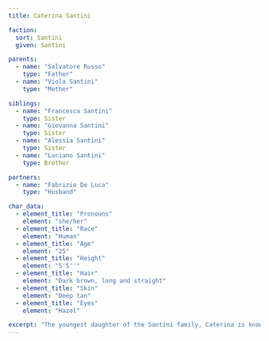```yaml
---
title: Caterina Santini

faction:
  sort: Santini
  given: Santini

parents:
  - name: "Salvatore Russo"
    type: "Father"
  - name: "Viola Santini"
    type: "Mother"

siblings:
  - name: "Francesca Santini"
    type: Sister
  - name: "Giovanna Santini"
    type: Sister
  - name: "Alessia Santini"
    type: Sister
  - name: "Luciano Santini"
    type: Brother

partners:
  - name: "Fabrizio De Luca"
    type: "Husband"

char_data:
  - element_title: "Pronouns"
    element: "she/her"
  - element_title: "Race"
    element: "Human"
  - element_title: "Age"
    element: "25"
  - element_title: "Height"
    element: "5'5''"
  - element_title: "Hair"
    element: "Dark brown, long and straight"
  - element_title: "Skin"
    element: "Deep tan"
  - element_title: "Eyes"
    element: "Hazel"

excerpt: "The youngest daughter of the Santini family, Caterina is known for her ability to handle herself in delicate situations with finesse and grace. She is new to the political scene, emerging with her newlywed husband Fabrizio de Luca."
---
```

